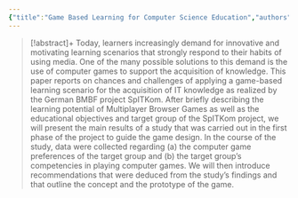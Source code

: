 ```yaml
---
{"title":"Game Based Learning for Computer Science Education","authors":["[[Birgit Schmitz]]","[[André Czauderna]]","[[Roland Klemke]]"],"date":"2011-12-12","processed":false,"tags":["computer-science","game-based-learning"],"dg-publish":true,"created":"2024-08-30","modified":"2024-09-13","permalink":"/20-literature-notes/schmitz2011/","dgPassFrontmatter":true,"updated":"2024-09-13"}
---
```



> [!abstract]+
> Today, learners increasingly demand for innovative and motivating learning scenarios that strongly respond to their habits of using media. One of the many possible solutions to this demand is the use of computer games to support the acquisition of knowledge. This paper reports on chances and challenges of applying a game-based learning scenario for the acquisition of IT knowledge as realized by the German BMBF project SpITKom. After briefly describing the learning potential of Multiplayer Browser Games as well as the educational objectives and target group of the SpITKom project, we will present the main results of a study that was carried out in the first phase of the project to guide the game design. In the course of the study, data were collected regarding (a) the computer game preferences of the target group and (b) the target group’s competencies in playing computer games. We will then introduce recommendations that were deduced from the study’s findings and that outline the concept and the prototype of the game.
